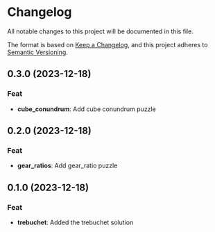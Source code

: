 # Changelog

All notable changes to this project will be documented in this file.

The format is based on [Keep a Changelog](https://keepachangelog.com/en/1.0.0/),
and this project adheres to [Semantic Versioning](https://semver.org/spec/v2.0.0.html).
## 0.3.0 (2023-12-18)

### Feat

- **cube_conundrum**: Add cube conundrum puzzle

## 0.2.0 (2023-12-18)

### Feat

- **gear_ratios**: Add gear_ratio puzzle

## 0.1.0 (2023-12-18)

### Feat

- **trebuchet**: Added the trebuchet solution
